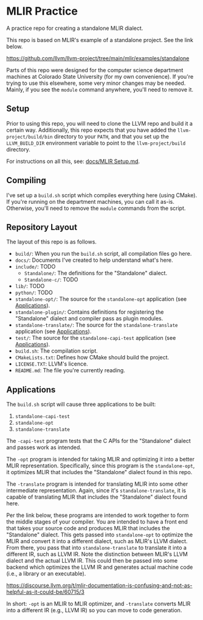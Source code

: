 # MLIR Practice
A practice repo for creating a standalone MLIR dialect.

This repo is based on MLIR's example of a standalone project.
See the link below.

https://github.com/llvm/llvm-project/tree/main/mlir/examples/standalone

Parts of this repo were designed for the computer science department machines
at Colorado State University (for my own convenience).
If you're trying to use this elsewhere, some very minor changes may be needed.
Mainly, if you see the `module` command anywhere, you'll need to remove it.

## Setup
Prior to using this repo, you will need to clone the LLVM repo and build it a certain way.
Additionally, this repo expects that you have added the `llvm-project/build/bin` directory to your `PATH`,
and that you set up the `LLVM_BUILD_DIR` environment variable to point to the `llvm-project/build` directory.

For instructions on all this, see: [docs/MLIR Setup.md](./docs/MLIR%20Setup.md).

## Compiling
I've set up a `build.sh` script which compiles everything here (using CMake).
If you're running on the department machines, you can call it as-is.
Otherwise, you'll need to remove the `module` commands from the script.

## Repository Layout
The layout of this repo is as follows.

- `build/`: When you run the `build.sh` script, all compilation files go here.
- `docs/`: Documents I've created to help understand what's here.
- `include/`: TODO
  - `Standalone/`: The definitions for the "Standalone" dialect.
  - `Standalone-c/`: TODO
- `lib/`: TODO
- `python/`: TODO
- `standalone-opt/`: The source for the `standalone-opt` application (see [Applications](#applications)).
- `standalone-plugin/`: Contains definitions for registering the "Standalone" dialect and compiler pass as plugin modules.
- `standalone-translate/`: The source for the `standalone-translate` application (see [Applications](#applications)).
- `test/`: The source for the `standalone-capi-test` application (see [Applications](#applications)).
- `build.sh`: The compilation script.
- `CMakeLists.txt`: Defines how CMake should build the project.
- `LICENSE.TXT`: LLVM's licence.
- `README.md`: The file you're currently reading.

## Applications
The `build.sh` script will cause three applications to be built:

1. `standalone-capi-test`
2. `standalone-opt`
3. `standalone-translate`

The `-capi-test` program tests that the C APIs for the "Standalone" dialect and passes work as intended.

The `-opt` program is intended for taking MLIR and optimizing it into a better MLIR representation.
Specifically, since this program is the `standalone-opt`, it optimizes MLIR that includes the "Standalone" dialect found in this repo.

The `-translate` program is intended for translating MLIR into some other intermediate representation.
Again, since it's `standalone-translate`, it is capable of translating MLIR that includes the "Standalone" dialect found here.

Per the link below, these programs are intended to work together to form the middle stages of your compiler.
You are intended to have a front end that takes your source code and produces MLIR that includes the "Standalone" dialect.
This gets passed into `standalone-opt` to optimize the MLIR and convert it into a different dialect, such as MLIR's LLVM dialect.
From there, you pass that into `standalone-translate` to translate it into a different IR, such as LLVM IR.
Note the distinction between MLIR's LLVM dialect and the actual LLVM IR.
This could then be passed into some backend which optimizes the LLVM IR and generates actual machine code (i.e., a library or an executable).

https://discourse.llvm.org/t/mlir-documentation-is-confusing-and-not-as-helpful-as-it-could-be/60715/3

In short: `-opt` is an MLIR to MLIR optimizer, and `-translate` converts MLIR into a different IR (e.g., LLVM IR) so you can move to code generation.

